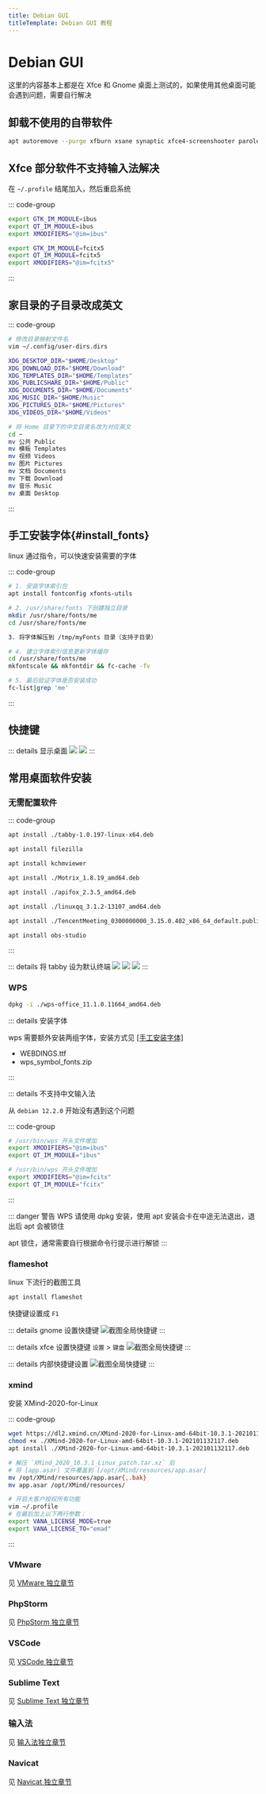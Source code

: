 ```yaml
---
title: Debian GUI
titleTemplate: Debian GUI 教程
---
```


# Debian GUI

这里的内容基本上都是在 Xfce 和 Gnome 桌面上测试的，如果使用其他桌面可能会遇到问题，需要自行解决

## 卸载不使用的自带软件

```bash
apt autoremove --purge xfburn xsane synaptic xfce4-screenshooter parole libreoffice libreoffice*  -y
```

## Xfce 部分软件不支持输入法解决

在 `~/.profile` 结尾加入，然后重启系统

::: code-group

```bash [IBus]
export GTK_IM_MODULE=ibus
export QT_IM_MODULE=ibus
export XMODIFIERS="@im=ibus"
```

```bash [Fcitx5]
export GTK_IM_MODULE=fcitx5
export QT_IM_MODULE=fcitx5
export XMODIFIERS="@im=fcitx5"
```

:::

## 家目录的子目录改成英文

::: code-group

```bash [修改目录映射]
# 修改目录映射文件名
vim ~/.config/user-dirs.dirs

XDG_DESKTOP_DIR="$HOME/Desktop"
XDG_DOWNLOAD_DIR="$HOME/Download"
XDG_TEMPLATES_DIR="$HOME/Templates"
XDG_PUBLICSHARE_DIR="$HOME/Public"
XDG_DOCUMENTS_DIR="$HOME/Documents"
XDG_MUSIC_DIR="$HOME/Music"
XDG_PICTURES_DIR="$HOME/Pictures"
XDG_VIDEOS_DIR="$HOME/Videos"
```

```bash [修改目录名]
# 将 Home 目录下的中文目录名改为对应英文
cd ~
mv 公共 Public
mv 模板 Templates
mv 视频 Videos
mv 图片 Pictures
mv 文档 Documents
mv 下载 Download
mv 音乐 Music
mv 桌面 Desktop
```

:::

## 手工安装字体{#install_fonts}

linux 通过指令，可以快速安装需要的字体

::: code-group

```bash [安装包]
# 1. 安装字体索引包
apt install fontconfig xfonts-utils
```

```bash [创建目录]
# 2. /usr/share/fonts 下创建独立目录
mkdir /usr/share/fonts/me
cd /usr/share/fonts/me
```

```txt [解压]
3. 将字体解压到 /tmp/myFonts 目录（支持子目录）
```

```bash [建立索引]
# 4. 建立字体索引信息更新字体缓存
cd /usr/share/fonts/me
mkfontscale && mkfontdir && fc-cache -fv
```

```bash [验证字体]
# 5. 最后验证字体是否安装成功
fc-list|grep 'me'
```

:::

## 快捷键

::: details 显示桌面
![](/assets/debian/gui/006-1.png)
![](/assets/debian/gui/006-2.png)
:::

## 常用桌面软件安装

### 无需配置软件

::: code-group

```bash [终端管理]
apt install ./tabby-1.0.197-linux-x64.deb
```

```bash [FTP传输]
apt install filezilla
```

```bash [chm工具]
apt install kchmviewer
```

```bash [下载工具]
apt install ./Motrix_1.8.19_amd64.deb
```

```bash [API开发]
apt install ./apifox_2.3.5_amd64.deb
```

```bash [QQ]
apt install ./linuxqq_3.1.2-13107_amd64.deb
```

```bash [腾讯会议]
apt install ./TencentMeeting_0300000000_3.15.0.402_x86_64_default.publish.deb
```

```bash [录制工具]
apt install obs-studio
```

:::

::: details 将 tabby 设为默认终端
![](/assets/debian/gui/tabby/1.png)
![](/assets/debian/gui/tabby/2.png)
![](/assets/debian/gui/tabby/3.png)
:::

### WPS

```bash
dpkg -i ./wps-office_11.1.0.11664_amd64.deb
```

::: details 安装字体

wps 需要额外安装两组字体，安装方式见 [[手工安装字体]](#install_fonts)

-   WEBDINGS.ttf
-   wps_symbol_fonts.zip

:::

::: details 不支持中文输入法

从 `debian 12.2.0` 开始没有遇到这个问题

::: code-group

```bash [ibus]
# /usr/bin/wps 开头文件增加
export XMODIFIERS="@im=ibus"
export QT_IM_MODULE="ibus"
```

```bash [fcitx]
# /usr/bin/wps 开头文件增加
export XMODIFIERS="@im=fcitx"
export QT_IM_MODULE="fcitx"
```

:::

::: danger 警告
WPS 请使用 dpkg 安装，使用 apt 安装会卡在中途无法退出，退出后 apt 会被锁住

apt 锁住，通常需要自行根据命令行提示进行解锁
:::

### flameshot

linux 下流行的截图工具

```bash
apt install flameshot
```

快捷键设置成 `F1`

::: details gnome 设置快捷键
![截图全局快捷键](/assets/debian/gui/001.png)
:::

::: details xfce 设置快捷键
`设置` > `键盘`
![截图全局快捷键](/assets/debian/gui/002.png)
:::

::: details 内部快捷键设置
![截图全局快捷键](/assets/debian/gui/003.png)
:::

### xmind

安装 XMind-2020-for-Linux

::: code-group

```bash [安装]
wget https://dl2.xmind.cn/XMind-2020-for-Linux-amd-64bit-10.3.1-202101132117.deb
chmod +x ./XMind-2020-for-Linux-amd-64bit-10.3.1-202101132117.deb
apt install ./XMind-2020-for-Linux-amd-64bit-10.3.1-202101132117.deb
```

```bash [破解]
# 解压 `XMind_2020_10.3.1_Linux_patch.tar.xz` 后
# 将 [app.asar] 文件覆盖到 [/opt/XMind/resources/app.asar]
mv /opt/XMind/resources/app.asar{,.bak}
mv app.asar /opt/XMind/resources/
```

```bash [大客户授权]
# 开启大客户授权所有功能
vim ~/.profile
# 在最后加上以下两行参数：
export VANA_LICENSE_MODE=true
export VANA_LICENSE_TO="emad"
```

:::

### VMware

见 [VMware 独立章节](./vmware)

### PhpStorm

见 [PhpStorm 独立章节](./phpstorm)

### VSCode

见 [VSCode 独立章节](./vscode)

### Sublime Text

见 [Sublime Text 独立章节](./sublime)

### 输入法

见 [输入法独立章节](./pinyin)

### Navicat

见 [Navicat 独立章节](./navicat)
